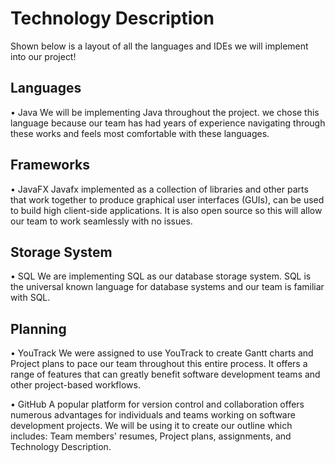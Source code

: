 # Technology Description
Shown below is a layout of all the languages and IDEs we will implement into our project!

## Languages
 • Java 
We will be implementing Java throughout the project. we chose this language because our team has had years of experience navigating through these works and feels most comfortable with these languages.

## Frameworks
 • JavaFX
Javafx implemented as a collection of libraries and other parts that work together to produce graphical user interfaces (GUIs), can be used to build high client-side applications. 
It is also open source so this will allow our team to work seamlessly with no issues.

## Storage System
 • SQL
We are implementing SQL as our database storage system. SQL is the universal known language for database systems and our team is familiar with SQL.

## Planning
 • YouTrack
We were assigned to use YouTrack to create Gantt charts and Project plans to pace our team throughout this entire process. It offers a range of features that can greatly benefit software development teams and other project-based workflows.

 • GitHub
A popular platform for version control and collaboration offers numerous advantages for individuals and teams working on software development projects. We will be using it to create our outline which includes: Team members' resumes, Project plans, assignments, and Technology Description.
